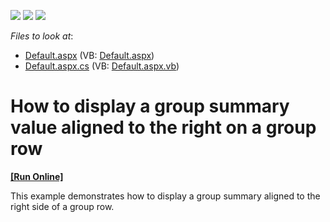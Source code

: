 <!-- default badges list -->
![](https://img.shields.io/endpoint?url=https://codecentral.devexpress.com/api/v1/VersionRange/128539159/13.1.4%2B)
[![](https://img.shields.io/badge/Open_in_DevExpress_Support_Center-FF7200?style=flat-square&logo=DevExpress&logoColor=white)](https://supportcenter.devexpress.com/ticket/details/E3236)
[![](https://img.shields.io/badge/📖_How_to_use_DevExpress_Examples-e9f6fc?style=flat-square)](https://docs.devexpress.com/GeneralInformation/403183)
<!-- default badges end -->
<!-- default file list -->
*Files to look at*:

* [Default.aspx](./CS/WebSite/Default.aspx) (VB: [Default.aspx](./VB/WebSite/Default.aspx))
* [Default.aspx.cs](./CS/WebSite/Default.aspx.cs) (VB: [Default.aspx.vb](./VB/WebSite/Default.aspx.vb))
<!-- default file list end -->
# How to display a group summary value aligned to the right on a group row
<!-- run online -->
**[[Run Online]](https://codecentral.devexpress.com/e3236/)**
<!-- run online end -->


<p>This example demonstrates how to display a group summary aligned to the right side of a group row. </p>

<br/>


